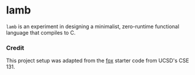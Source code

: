 # lamb

`lamb` is an experiment in designing a minimalist, zero-runtime functional
language that compiles to C.

### Credit

This project setup was adapted from the [fox](https://github.com/ucsd-cse131-fa18/06-fox) starter code from UCSD's CSE 131.
